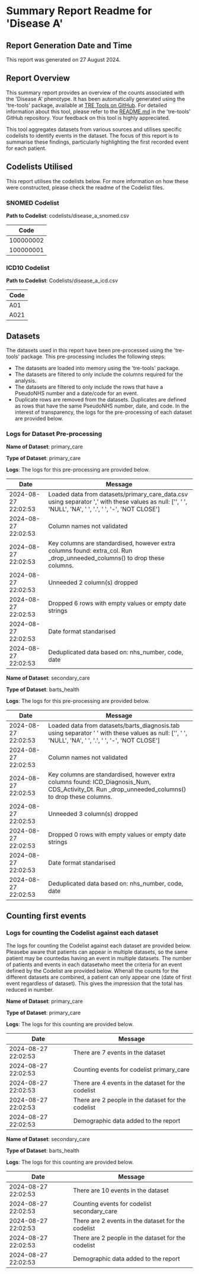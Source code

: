 # Summary Report Readme for 'Disease A'

## Report Generation Date and Time

This report was generated on 27 August 2024.

## Report Overview

This summary report provides an overview of the counts associated with the 'Disease A' phenotype. It has been automatically generated using the 'tre-tools' package, available at [TRE Tools on GitHub](https://github.com/genes-and-health/tre-tools). For detailed information about this tool, please refer to the [README.md](https://github.com/genes-and-health/tre-tools/blob/main/README.md) in the 'tre-tools' GitHub repository. Your feedback on this tool is highly appreciated.

This tool aggregates datasets from various sources and utilises specific codelists to identify events in the dataset. The focus of this report is to summarise these findings, particularly highlighting the first recorded event for each patient.

## Codelists Utilised

This report utilises the codelists below. For more information on how these were constructed, please check the readme of the Codelist files. 

### SNOMED Codelist

**Path to Codelist**: codelists/disease_a_snomed.csv

| Code |
| --- |
| 100000002 |
| 100000001 |

### ICD10 Codelist

**Path to Codelist**: Codelists/disease_a_icd.csv

| Code |
| --- |
| A01 |
| A021 |

## Datasets

The datasets used in this report have been pre-processed using the 'tre-tools' package. This pre-processing includes the following steps:

- The datasets are loaded into memory using the 'tre-tools' package.
- The datasets are filtered to only include the columns required for the analysis.
- The datasets are filtered to only include the rows that have a PseudoNHS number and a date/code for an event.
- Duplicate rows are removed from the datasets. Duplicates are defined as rows that have the same PseudoNHS number, date, and code.
In the interest of transparency, the logs for the pre-processing of each dataset are provided below.

### Logs for Dataset Pre-processing

**Name of Dataset**: primary_care

**Type of Dataset**: primary_care

**Logs**: The logs for this pre-processing are provided below.

| Date | Message |
| --- | --- |
| 2024-08-27 22:02:53 | Loaded data from datasets/primary_care_data.csv using separator ',' with these values as null: ['', ' ', 'NULL', 'NA', '               ', '.', '                    ', '-', 'NOT CLOSE'] |
| 2024-08-27 22:02:53 | Column names not validated |
| 2024-08-27 22:02:53 | Key columns are standardised, however extra columns found: extra_col. Run _drop_unneeded_columns() to drop these columns. |
| 2024-08-27 22:02:53 | Unneeded 2 column(s) dropped |
| 2024-08-27 22:02:53 | Dropped 6 rows with empty values or empty date strings |
| 2024-08-27 22:02:53 | Date format standarised |
| 2024-08-27 22:02:53 | Deduplicated data based on: nhs_number, code, date |

**Name of Dataset**: secondary_care

**Type of Dataset**: barts_health

**Logs**: The logs for this pre-processing are provided below.

| Date | Message |
| --- | --- |
| 2024-08-27 22:02:53 | Loaded data from datasets/barts_diagnosis.tab using separator '	' with these values as null: ['', ' ', 'NULL', 'NA', '               ', '.', '                    ', '-', 'NOT CLOSE'] |
| 2024-08-27 22:02:53 | Column names not validated |
| 2024-08-27 22:02:53 | Key columns are standardised, however extra columns found: ICD_Diagnosis_Num, CDS_Activity_Dt. Run _drop_unneeded_columns() to drop these columns. |
| 2024-08-27 22:02:53 | Unneeded 3 column(s) dropped |
| 2024-08-27 22:02:53 | Dropped 0 rows with empty values or empty date strings |
| 2024-08-27 22:02:53 | Date format standarised |
| 2024-08-27 22:02:53 | Deduplicated data based on: nhs_number, code, date |

## Counting first events

### Logs for counting the Codelist against each dataset

The logs for counting the Codelist against each dataset are provided below. Pleasebe aware that patients can appear in multiple datasets, so the same patient may be countedas having an event in multiple datasets. The number of patients and events in each datasetwho meet the criteria for an event defined by the Codelist are provided below. Whenall the counts for the different datasets are combined, a patient can only appear one (date of first event regardless of dataset). This gives the impression that the total has reduced in number. 

**Name of Dataset**: primary_care

**Type of Dataset**: primary_care

**Logs**: The logs for this counting are provided below.

| Date | Message |
| --- | --- |
| 2024-08-27 22:02:53 | There are 7 events in the dataset |
| 2024-08-27 22:02:53 | Counting events for codelist primary_care |
| 2024-08-27 22:02:53 | There are 4 events in the dataset for the codelist |
| 2024-08-27 22:02:53 | There are 2 people in the dataset for the codelist |
| 2024-08-27 22:02:53 | Demographic data added to the report |

**Name of Dataset**: secondary_care

**Type of Dataset**: barts_health

**Logs**: The logs for this counting are provided below.

| Date | Message |
| --- | --- |
| 2024-08-27 22:02:53 | There are 10 events in the dataset |
| 2024-08-27 22:02:53 | Counting events for codelist secondary_care |
| 2024-08-27 22:02:53 | There are 2 events in the dataset for the codelist |
| 2024-08-27 22:02:53 | There are 2 people in the dataset for the codelist |
| 2024-08-27 22:02:53 | Demographic data added to the report |

